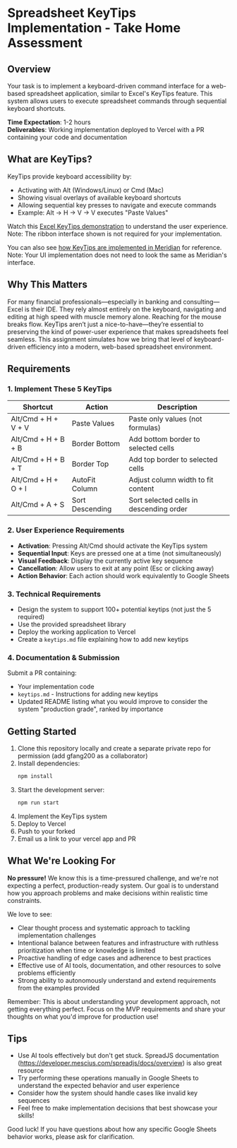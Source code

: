 # Spreadsheet KeyTips Implementation - Take Home Assessment

## Overview

Your task is to implement a keyboard-driven command interface for a web-based spreadsheet application, similar to Excel's KeyTips feature. This system allows users to execute spreadsheet commands through sequential keyboard shortcuts.

**Time Expectation**: 1-2 hours  
**Deliverables**: Working implementation deployed to Vercel with a PR containing your code and documentation

## What are KeyTips?

KeyTips provide keyboard accessibility by:
- Activating with Alt (Windows/Linux) or Cmd (Mac)
- Showing visual overlays of available keyboard shortcuts
- Allowing sequential key presses to navigate and execute commands
- Example: Alt → H → V → V executes "Paste Values"

Watch this [Excel KeyTips demonstration](https://www.youtube.com/watch?v=emU9KcZKw9k) to understand the user experience. Note: The ribbon interface shown is not required for your implementation.

You can also see [how KeyTips are implemented in Meridian](https://drive.google.com/file/d/1-GANv2HjCTGD7TGFt6htRV2emEpIIZDn/view?usp=sharing) for reference. Note: Your UI implementation does not need to look the same as Meridian's interface.


## Why This Matters

For many financial professionals—especially in banking and consulting—Excel is their IDE. They rely almost entirely on the keyboard, navigating and editing at high speed with muscle memory alone. Reaching for the mouse breaks flow. KeyTips aren’t just a nice-to-have—they’re essential to preserving the kind of power-user experience that makes spreadsheets feel seamless. This assignment simulates how we bring that level of keyboard-driven efficiency into a modern, web-based spreadsheet environment.

## Requirements

### 1. Implement These 5 KeyTips

| Shortcut | Action | Description |
|----------|--------|-------------|
| Alt/Cmd + H + V + V | Paste Values | Paste only values (not formulas) |
| Alt/Cmd + H + B + B | Border Bottom | Add bottom border to selected cells |
| Alt/Cmd + H + B + T | Border Top | Add top border to selected cells |
| Alt/Cmd + H + O + I | AutoFit Column | Adjust column width to fit content |
| Alt/Cmd + A + S | Sort Descending | Sort selected cells in descending order |

### 2. User Experience Requirements

- **Activation**: Pressing Alt/Cmd should activate the KeyTips system
- **Sequential Input**: Keys are pressed one at a time (not simultaneously)
- **Visual Feedback**: Display the currently active key sequence
- **Cancellation**: Allow users to exit at any point (Esc or clicking away)
- **Action Behavior**: Each action should work equivalently to Google Sheets

### 3. Technical Requirements

- Design the system to support 100+ potential keytips (not just the 5 required)
- Use the provided spreadsheet library
- Deploy the working application to Vercel
- Create a `keytips.md` file explaining how to add new keytips

### 4. Documentation & Submission

Submit a PR containing:
- Your implementation code
- `keytips.md` - Instructions for adding new keytips
- Updated README listing what you would improve to consider the system "production grade", ranked by importance

## Getting Started

1. Clone this repository locally and create a separate private repo for permission (add gfang200 as a collaborator) 
2. Install dependencies:
   ```bash
   npm install
   ```
3. Start the development server:
   ```bash
   npm run start
   ```
4. Implement the KeyTips system
5. Deploy to Vercel
6. Push to your forked
6. Email us a link to your vercel app and PR

## What We're Looking For

**No pressure!** We know this is a time-pressured challenge, and we're not expecting a perfect, production-ready system. Our goal is to understand how you approach problems and make decisions within realistic time constraints.

We love to see:
- Clear thought process and systematic approach to tackling implementation challenges
- Intentional balance between features and infrastructure with ruthless prioritization when time or knowledge is limited
- Proactive handling of edge cases and adherence to best practices
- Effective use of AI tools, documentation, and other resources to solve problems efficiently
- Strong ability to autonomously understand and extend requirements from the examples provided

Remember: This is about understanding your development approach, not getting everything perfect. Focus on the MVP requirements and share your thoughts on what you'd improve for production use!

## Tips
- Use AI tools effectively but don't get stuck. SpreadJS documentation (https://developer.mescius.com/spreadjs/docs/overview) is also great resource
- Try performing these operations manually in Google Sheets to understand the expected behavior and user experience
- Consider how the system should handle cases like invalid key sequences
- Feel free to make implementation decisions that best showcase your skills!

Good luck! If you have questions about how any specific Google Sheets behavior works, please ask for clarification.

